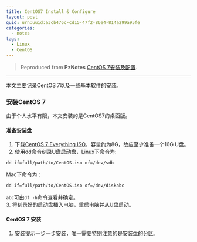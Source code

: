 ```yaml
---
title: CentOS7 Install & Configure
layout: post
guid: urn:uuid:a3cb476c-cd15-47f2-86e4-814a299a95fe
categories:
  - notes 
tags:
  - Linux
  - CentOS
---
```



> Reproduced from **PzNotes** [CentOS 7安装及配置](https://whu-pzhang.github.io/linux-environment-for-seismology-research.html).

---

本文主要记录CentOS 7以及一些基本软件的安装。

### 安装CentOS 7
由于个人水平有限，本文安装的是CentOS7的桌面版。

#### 准备安装盘   
1. 下载[CentOS 7 Everything ISO](https://github.com/bizhishui/bizhishui.github.io)，容量约为8G，故应至少准备一个16G U盘。
2. 使用dd命令刻录U盘启动盘，Linux下命令为:   
```
dd if=full/path/to/CentOS.iso of=/dev/sdb    
```

Mac下命令为：  
```
dd if=full/path/to/CentOS.iso of=/dev/diskabc    
```

`abc`可由`df -h`命令查看并确定。  
3. 将刻录好的启动盘插入电脑，重启电脑并从U盘启动。

#### CentOS 7 安装   
1. 安装提示一步一步安装，唯一需要特别注意的是安装盘的分区。
